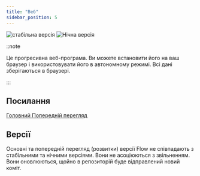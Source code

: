 ```yaml
---
title: "Веб"
sidebar_position: 5
---
```


![стабільна версія](https://img.shields.io/badge/dynamic/yaml?color=c4840d&label=Stable&query=%24.version&url=https%3A%2F%2Fraw.githubusercontent.com%2FLinwoodDev%2FFlow%2Fstable%2Fapp%2Fpubspec.yaml&style=for-the-badge) ![Нічна версія](https://img.shields.io/badge/dynamic/yaml?color=f7d28c&label=Nightly&query=%24.version&url=https%3A%2F%2Fraw.githubusercontent.com%2FLinwoodDev%2FFlow%2Fnightly%2Fapp%2Fpubspec.yaml&style=for-the-badge)

::note

Це прогресивна веб-програма. Ви можете встановити його на ваш браузер і використовувати його в автономному режимі. Всі дані зберігаються в браузері.

:::


## Посилання

<div className="row margin-bottom--lg padding--sm">
<a className="button button--outline button--info button--lg margin--sm" href="https://flow.linwood.dev">
  Головний
</a>
<a className="button button--outline button--danger button--lg margin--sm" href="https://preview.flow.linwood.dev">
  Попередній перегляд
</a>
</div>

## Версії

Основні та попередній перегляд (розвитки) версії Flow не співпадають з стабільними та нічними версіями. Вони не асоціюються з звільненням. Вони оновлюються, щойно в репозиторій буде відправлений новий коміт.
